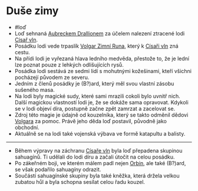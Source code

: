# Duše zimy
- #loď
- Loď sehnaná [Aubreckem Drallionem](Aubreck_Drallion.md) za účelem nalezení ztracené lodi [Císař vln](Císař_vln.md).
- Posádku lodi vede trpaslík [Volgar Zimní Runa](Volgar_Zimní_Runa.md), který k [Císaři vln](Císař_vln.md) zná cestu.
- Na přídi lodi je vyřezaná hlava ledního medvěda, přestože to, že je lední lze poznat pouze z lehkých odlišujících rysů.
- Posádka lodi sestává ze sedmi lidí s mohutnými kožešinami, kteří všichni pocházejí původem ze severu.
- Jedním z členů posádky je (B?)ard, který měl svou vlastní zásobu sušeného masa.
- Na lodi byly magické sudy, které sami mrazili cokoli bylo uvnitř nich. Další magickou vlastností lodi je, že se dokáže sama opravovat. Kdykoli se v lodi objeví díra, postupně začne zpět zamrzat a zacelovat se.
- Zdroj této magie je údajně od kouzelníka, který se takto odměnil dědovi [Volgara](Volgar_Zimní_Runa.md) za pomoc. Právě jeho děda loď postavil, původně jako obchodní.
- Aktuálně se na lodi také vojenská výbava ve formě katapultu a balisty.

- ---
- Během výpravy na záchranu [Císaře vln](Císař_vln.md) byla loď přepadena skupinou sahuagínů. Ti udělali do lodi díru a začali útočit na celou posádku.
- Po zákeřném boji, ve kterém málem padl nejen [Orbin](Orbin_Vlček.md), ale také (B?)ard, se však podařilo sahuagíny odrazit.
- Součástí sahuagínské skupiny byla také kněžka, která držela velkou zubatou hůl a byla schopna sesílat celou řadu kouzel.